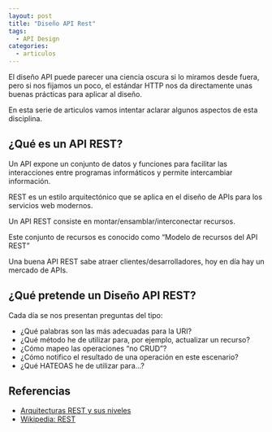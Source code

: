 ```yaml
---
layout: post
title: "Diseño API Rest"
tags:
  - API Design
categories:
  - articulos
---
```

El diseño  API puede parecer una ciencia oscura si lo miramos desde fuera, pero si nos fijamos un poco, el estándar HTTP nos da directamente unas buenas prácticas para aplicar al diseño.

En esta serie de articulos vamos intentar aclarar algunos aspectos de esta disciplina.

<!--more-->
## ¿Qué es un API REST?

Un API expone un conjunto de datos y funciones para facilitar las interacciones entre programas informáticos y permite intercambiar información.

REST es un estilo arquitectónico que se aplica en el diseño de APIs para los servicios web modernos.

Un API REST consiste en montar/ensamblar/interconectar recursos.

Este conjunto de recursos es conocido como “Modelo de recursos del API REST”

Una buena API REST sabe atraer clientes/desarrolladores, hoy en día hay un mercado de APIs.

## ¿Qué pretende un Diseño API REST?

Cada día se nos presentan preguntas del tipo:

- ¿Qué palabras son las más adecuadas para la URI?
- ¿Qué método he de utilizar para, por ejemplo, actualizar un recurso?
- ¿Cómo mapeo las operaciones “no CRUD”?
- ¿Cómo notifico el resultado de una operación en este escenario?
- ¿Qué HATEOAS he de utilizar para…?

## Referencias
- [Arquitecturas REST y sus niveles](https://www.arquitecturajava.com/arquitecturas-rest-y-sus-niveles)
- [Wikipedia: REST](https://es.wikipedia.org/REST)

